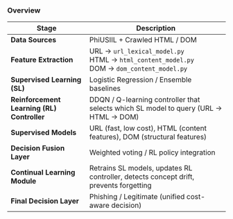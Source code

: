 ### **Overview**

| Stage | Description |
|-------|--------------|
| **Data Sources** | PhiUSIIL + Crawled HTML / DOM |
| **Feature Extraction** | URL → `url_lexical_model.py`<br>HTML → `html_content_model.py`<br>DOM → `dom_content_model.py` |
| **Supervised Learning (SL)** | Logistic Regression / Ensemble baselines |
| **Reinforcement Learning (RL) Controller** | DDQN / Q-learning controller that selects which SL model to query (URL → HTML → DOM) |
| **Supervised Models** | URL (fast, low cost), HTML (content features), DOM (structural features) |
| **Decision Fusion Layer** | Weighted voting / RL policy integration |
| **Continual Learning Module** | Retrains SL models, updates RL controller, detects concept drift, prevents forgetting |
| **Final Decision Layer** | Phishing / Legitimate (unified cost-aware decision) |
